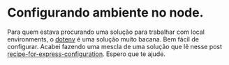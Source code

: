 # Configurando ambiente no node.

Para quem estava procurando uma solução para trabalhar com local environments, o [dotenv](https://github.com/motdotla/dotenv) é uma solução muito bacana. Bem fácil de configurar. Acabei fazendo uma mescla de uma solução que lê nesse post [recipe-for-express-configuration](http://dailyjs.com/2014/01/02/recipe-for-express-configuration/). Espero que te ajude.

